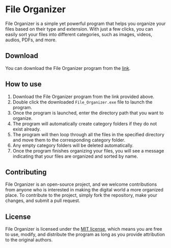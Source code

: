 # File Organizer

File Organizer is a simple yet powerful program that helps you organize your files based on their type and extension. With just a few clicks, you can easily sort your files into different categories, such as images, videos, audios, PDFs, and more. 

## Download

You can download the File Organizer program from the [link](https://github.com/MustakAbsarKhan/File_Organizer/raw/main/exe_file/File_Organizer.exe).

## How to use

1. Download the File Organizer program from the link provided above.
2. Double click the downloaded `File_Organizer.exe` file to launch the program.
3. Once the program is launched, enter the directory path that you want to organize.
4. The program will automatically create category folders if they do not exist already.
5. The program will then loop through all the files in the specified directory and move them to the corresponding category folder.
6. Any empty category folders will be deleted automatically.
7. Once the program finishes organizing your files, you will see a message indicating that your files are organized and sorted by name.

## Contributing

File Organizer is an open-source project, and we welcome contributions from anyone who is interested in making the digital world a more organized place. To contribute to the project, simply fork the repository, make your changes, and submit a pull request. 

## License

File Organizer is licensed under the [MIT license](https://github.com/MustakAbsarKhan/File_Organizer/blob/main/LICENSE), which means you are free to use, modify, and distribute the program as long as you provide attribution to the original authors.
